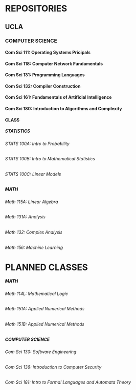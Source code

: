 # REPOSITORIES
## UCLA
### COMPUTER SCIENCE
#### Com Sci 111: Operating Systems Pricipals
#### Com Sci 118: Computer Network Fundamentals
#### Com Sci 131: Programming Languages
#### Com Sci 132: Compiler Construction
#### Com Sci 161: Fundamentals of Artificial Intelligence
#### Com Sci 180: Introduction to Algorithms and Complexity
#### CLASS
##### STATISTICS
###### STATS 100A: Intro to Probability
###### STATS 100B: Intro to Mathematical Statistics
###### STATS 100C: Linear Models
##### MATH
###### Math 115A: Linear Algebra
###### Math 131A: Analysis
###### Math 132: Complex Analysis
###### Math 156: Machine Learning

# PLANNED CLASSES
##### MATH
###### Math 114L: Mathematical Logic
###### Math 151A: Applied Numerical Methods
###### Math 151B: Applied Numerical Methods
##### COMPUTER SCIENCE
###### Com Sci 130: Software Engineering
###### Com Sci 136: Introduction to Computer Security
###### Com Sci 181: Intro to Formal Languages and Automata Theory


<!--
**henrygenus/henrygenus** is a ✨ _special_ ✨ repository because its `README.md` (this file) appears on your GitHub profile.
